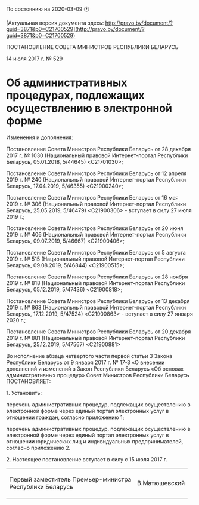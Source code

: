 По состоянию на 2020-03-09 &#x1F550;

[Актуальная версия документа здесь: http://pravo.by/document/?guid=3871&p0=C21700529](http://pravo.by/document/?guid=3871&p0=C21700529)

<p>ПОСТАНОВЛЕНИЕ СОВЕТА МИНИСТРОВ РЕСПУБЛИКИ БЕЛАРУСЬ</p>
<p>14 июля 2017 г. № 529</p>
<h1>Об административных процедурах, подлежащих осуществлению в электронной форме</h1>
<p>Изменения и дополнения:</p>
<p>Постановление Совета Министров Республики Беларусь от 28 декабря 2017 г. № 1030 (Национальный правовой Интернет-портал Республики Беларусь, 05.01.2018, 5/44645) &lt;C21701030&gt;;</p>
<p>Постановление Совета Министров Республики Беларусь от 12 апреля 2019 г. № 240 (Национальный правовой Интернет-портал Республики Беларусь, 17.04.2019, 5/46355) &lt;C21900240&gt;;</p>
<p>Постановление Совета Министров Республики Беларусь от 16 мая 2019 г. № 306 (Национальный правовой Интернет-портал Республики Беларусь, 25.05.2019, 5/46479) &lt;C21900306&gt; - вступает в силу 27 июля 2019 г.;</p>
<p>Постановление Совета Министров Республики Беларусь от 20 июня 2019 г. № 406 (Национальный правовой Интернет-портал Республики Беларусь, 09.07.2019, 5/46667) &lt;C21900406&gt;;</p>
<p>Постановление Совета Министров Республики Беларусь от 5 августа 2019 г. № 515 (Национальный правовой Интернет-портал Республики Беларусь, 09.08.2019, 5/46844) &lt;C21900515&gt;;</p>
<p>Постановление Совета Министров Республики Беларусь от 28 ноября 2019 г. № 818 (Национальный правовой Интернет-портал Республики Беларусь, 05.12.2019, 5/47436) &lt;C21900818&gt;;</p>
<p>Постановление Совета Министров Республики Беларусь от 13 декабря 2019 г. № 863 (Национальный правовой Интернет-портал Республики Беларусь, 17.12.2019, 5/47524) &lt;C21900863&gt; - вступает в силу 27 января 2020 г.;</p>
<p>Постановление Совета Министров Республики Беларусь от 20 декабря 2019 г. № 881 (Национальный правовой Интернет-портал Республики Беларусь, 25.12.2019, 5/47567) &lt;C21900881&gt;</p>
<p></p>
<p>Во исполнение абзаца четвертого части первой статьи 3 Закона Республики Беларусь от 9 января 2017 г. № 17-З «О внесении дополнений и изменений в Закон Республики Беларусь «Об основах административных процедур» Совет Министров Республики Беларусь ПОСТАНОВЛЯЕТ:</p>
<p>1. Установить:</p>
<p>перечень административных процедур, подлежащих осуществлению в электронной форме через единый портал электронных услуг в отношении граждан, согласно приложению 1;</p>
<p>перечень административных процедур, подлежащих осуществлению в электронной форме через единый портал электронных услуг в отношении юридических лиц и индивидуальных предпринимателей, согласно приложению 2.</p>
<p>2. Настоящее постановление вступает в силу с 15 июля 2017 г.</p>
<p></p>
<table><tr>
<td><p>Первый заместитель Премьер-министра<br>Республики Беларусь</p></td>
<td><p>В.Матюшевский</p></td>
</tr></table>
<p></p>